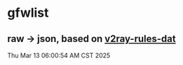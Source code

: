 # gfwlist
## raw -> json, based on [v2ray-rules-dat](https://github.com/Loyalsoldier/v2ray-rules-dat)
Thu Mar 13 06:00:54 AM CST 2025


